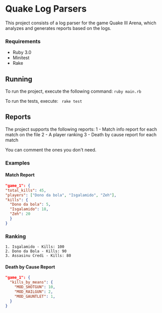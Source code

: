 # Quake Log Parsers

This project consists of a log parser for the game Quake III Arena, which analyzes and generates reports based on the logs.

### Requirements
- Ruby 3.0
- Minitest
- Rake
  
## Running

To run the project, execute the following command:
``ruby main.rb``

To run the tests, execute:
`` rake test``

## Reports
The project supports the following reports:
1 - Match info report for each match on the file
2 - A player ranking
3 - Death by cause report for each match

You can comment the ones you don't need.

### Examples

#### Match Report
```json
"game_1": {
"total_kills": 45,
"players": ["Dono da bola", "Isgalamido", "Zeh"],
"kills": {
  "Dono da bola": 5,
  "Isgalamido": 18,
  "Zeh": 20
  }
}
```

### Ranking
```
1. Isgalamido - Kills: 100
2. Dono da Bola - Kills: 90
3. Assasinu Credi - Kills: 80
```

#### Death by Cause Report
```json
"game_1": {
  "kills_by_means": {
    "MOD_SHOTGUN": 10,
    "MOD_RAILGUN": 2,
    "MOD_GAUNTLET": 1,
  }
}
```

